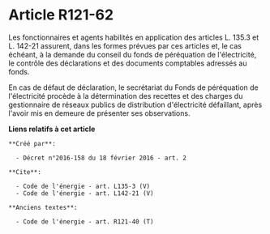 # Article R121-62

Les fonctionnaires et agents habilités en application des articles L. 135.3 et L. 142-21 assurent, dans les formes prévues
par ces articles et, le cas échéant, à la demande du conseil du fonds de péréquation de l'électricité, le contrôle des
déclarations et des documents comptables adressés au fonds. 

En cas de défaut de déclaration, le secrétariat du Fonds de péréquation de l'électricité procède à la détermination des
recettes et des charges du gestionnaire de réseaux publics de distribution d'électricité défaillant, après l'avoir mis en
demeure de présenter ses observations.

**Liens relatifs à cet article**

	**Créé par**:

	  - Décret n°2016-158 du 18 février 2016 - art. 2

	**Cite**:

	  - Code de l'énergie - art. L135-3 (V)
	  - Code de l'énergie - art. L142-21 (V)

	**Anciens textes**:

	  - Code de l'énergie - art. R121-40 (T)
